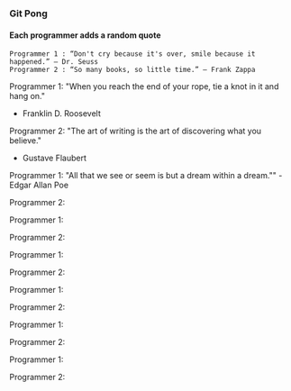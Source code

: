 ### Git Pong
#### Each programmer adds a random quote

```Example:
Programmer 1 : “Don't cry because it's over, smile because it happened.” ― Dr. Seuss
Programmer 2 : “So many books, so little time.” ― Frank Zappa
```

Programmer 1: "When you reach the end of your rope, tie a knot in it and hang on."
- Franklin D. Roosevelt

Programmer 2: "The art of writing is the art of discovering what you believe."
- Gustave Flaubert

Programmer 1: "All that we see or seem is but a dream within a dream.""
-Edgar Allan Poe

Programmer 2:

Programmer 1:

Programmer 2:

Programmer 1:

Programmer 2:

Programmer 1:

Programmer 2:

Programmer 1:

Programmer 2:

Programmer 1:

Programmer 2:
